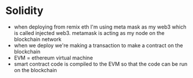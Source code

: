 # Solidity
- when deploying from remix eth I'm using meta mask as my web3 which is called injected web3. metamask is acting as my node on the blockchain network
- when we deploy we're making a transaction to make a contract on the blockchain
- EVM = ethereum virtual machine
- smart contract code is compiled to the EVM so that the code can be run on the blockchain